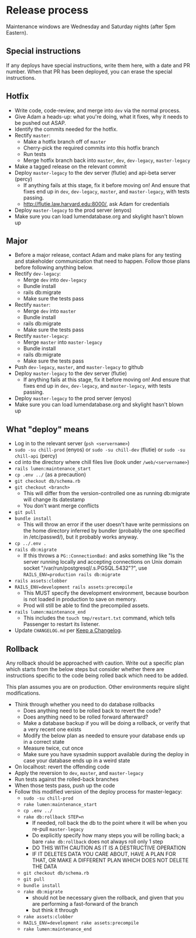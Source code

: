 # Release process

Maintenance windows are Wednesday and Saturday nights (after 5pm Eastern).

## Special instructions
If any deploys have special instructions, write them here, with a date and PR number. When that PR has been deployed, you can erase the special instructions.

## Hotfix
* Write code, code-review, and merge into `dev` via the normal process.
* Give Adam a heads-up: what you're doing, what it fixes, why it needs to be pushed out ASAP.
* Identify the commits needed for the hotfix.
* Rectify `master`:
  * Make a hotfix branch off of `master`
  * Cherry-pick the required commits into this hotfix branch
  * Run tests
  * Merge hotfix branch back into `master`, `dev`, `dev-legacy`, `master-legacy`
* Make a tagged release on the relevant commit
* Deploy `master-legacy` to the dev server (flutie) and api-beta server (percy)
  * If anything fails at this stage, fix it before moving on! And ensure that fixes end up in `dev`, `dev-legacy`, `master`, and `master-legacy`, with tests passing.
  * http://flutie.law.harvard.edu:8000/, ask Adam for credentials
* Deploy `master-legacy` to the prod server (enyos)
* Make sure you can load lumendatabase.org and skylight hasn't blown up

## Major
* Before a major release, contact Adam and make plans for any testing and stakeholder communication that need to happen. Follow those plans before following anything below.
* Rectify `dev-legacy`:
  * Merge `dev` into `dev-legacy`
  * Bundle install
  * rails db:migrate
  * Make sure the tests pass
* Rectify `master`:
  * Merge `dev` into `master`
  * Bundle install
  * rails db:migrate
  * Make sure the tests pass
* Rectify `master-legacy`:
  * Merge `master` into `master-legacy`
  * Bundle install
  * rails db:migrate
  * Make sure the tests pass
* Push `dev-legacy`, `master`, and `master-legacy` to github
* Deploy `master-legacy` to the dev server (flutie)
  * If anything fails at this stage, fix it before moving on! And ensure that fixes end up in `dev`, `dev-legacy`, and `master-legacy`, with tests passing.
* Deploy `master-legacy` to the prod server (enyos)
* Make sure you can load lumendatabase.org and skylight hasn't blown up

## What "deploy" means
* Log in to the relevant server (`psh <servername>`)
* `sudo -su chill-prod` (enyos) or `sudo -su chill-dev` (flutie) or `sudo -su chill-api` (percy)
* cd into the directory where chill files live (look under `/web/<servername>`)
* `rails lumen:maintenance_start`
* `cp .env ../` (as a precaution)
* `git checkout db/schema.rb`
* `git checkout <branch>`
  * This will differ from the version-controlled one as running db:migrate will change its datestamp
  * You don't want merge conflicts
* `git pull`
* `bundle install`
  * This will throw an error if the user doesn't have write permissions on the home directory inferred by bundler (probably the one specified in /etc/passwd/), but it probably works anyway.
* `cp ../.env .`
* `rails db:migrate`
  - If this throws a `PG::ConnectionBad:` and asks something like "Is the server running locally and accepting connections on Unix domain socket "/var/run/postgresql/.s.PGSQL.5432"?", use `RAILS_ENV=production rails db:migrate`
* `rails assets:clobber`
* `RAILS_ENV=development rails assets:precompile`
  * This MUST specify the development environment, because bourbon is not loaded in production to save on memory.
  * Prod will still be able to find the precompiled assets.
* `rails lumen:maintenance_end`
  * This includes the `touch tmp/restart.txt` command, which tells Passenger to restart its listener.
* Update `CHANGELOG.md` per [Keep a Changelog](https://keepachangelog.com/en/1.0.0/).

## Rollback
Any rollback should be approached with caution. Write out a specific plan which starts from the below steps but consider whether there are instructions specific to the code being rolled back which need to be added.

This plan assumes you are on production. Other environments require slight modifications.

* Think through whether you need to do database rollbacks
  - Does anything need to be rolled back to revert the code?
  - Does anything need to be rolled forward afterward?
  - Make a database backup if you will be doing a rollback, or verify that a very recent one exists
  - Modify the below plan as needed to ensure your database ends up in a correct state
  - Measure twice, cut once
  - Make sure you have sysadmin support available during the deploy in case your database ends up in a weird state
* On localhost: revert the offending code
* Apply the reversion to `dev`, `master`, and `master-legacy`
* Run tests against the rolled-back branches
* When those tests pass, push up the code
* Follow this modified version of the deploy process for master-legacy:
  - `sudo -su chill-prod`
  - `rake lumen:maintenance_start`
  - `cp .env ../`
  - `rake db:rollback STEP=n`
    - If needed, roll back the db to the point where it will be when you re-pull `master-legacy`
    - Do explicitly specify how many steps you will be rolling back; a bare `rake db:rollback` does not always roll only 1 step
    - DO THIS WITH CAUTION AS IT IS A DESTRUCTIVE OPERATION
    - IF IT DELETES DATA YOU CARE ABOUT, HAVE A PLAN FOR THAT, OR MAKE A DIFFERENT PLAN WHICH DOES NOT DELETE THE DATA
  - `git checkout db/schema.rb`
  - `git pull`
  - `bundle install`
  - `rake db:migrate`
    - should not be necessary given the rollback, and given that you are performing a fast-forward of the branch
    - but think it through
  - `rake assets:clobber`
  - `RAILS_ENV=development rake assets:precompile`
  - `rake lumen:maintenance_end`
